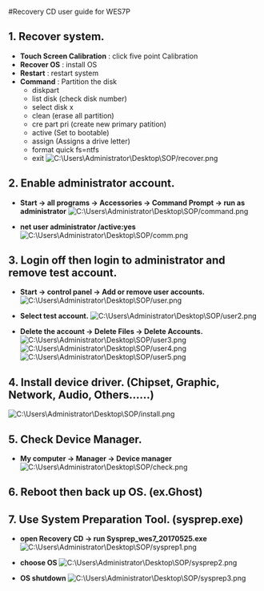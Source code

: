 #Recovery CD user guide for WES7P
## 1. Recover system.
* **Touch Screen Calibration** : click five point Calibration
* **Recover OS** : install OS
* **Restart** : restart system
* **Command** : Partition the disk 
	*	diskpart
	*	list disk (check disk number)
	*	select disk x
	*	clean (erase all partition)
	*	cre part pri (create new primary patition)
	*	active (Set to bootable)
	*	assign (Assigns a drive letter)
	*	format quick fs=ntfs
	*	exit
![C:\Users\Administrator\Desktop\SOP/recover.png](C:\Users\Administrator\Desktop\SOP/recover.png)

## 2. Enable administrator account.
* **Start → all programs → Accessories → Command Prompt → run as administrator**
![C:\Users\Administrator\Desktop\SOP/command.png](C:\Users\Administrator\Desktop\SOP/command.png)

* **net user administrator /active:yes**
![C:\Users\Administrator\Desktop\SOP/comm.png](C:\Users\Administrator\Desktop\SOP/comm.png)

## 3. Login off then login to administrator and remove test account.
* **Start → control panel → Add or remove user accounts.**
![C:\Users\Administrator\Desktop\SOP/user.png](C:\Users\Administrator\Desktop\SOP/user.png)

* **Select test account.**
![C:\Users\Administrator\Desktop\SOP/user2.png](C:\Users\Administrator\Desktop\SOP/user2.png)

* **Delete the account → Delete Files → Delete Accounts.**
![C:\Users\Administrator\Desktop\SOP/user3.png](C:\Users\Administrator\Desktop\SOP/user3.png)
![C:\Users\Administrator\Desktop\SOP/user4.png](C:\Users\Administrator\Desktop\SOP/user4.png)
![C:\Users\Administrator\Desktop\SOP/user5.png](C:\Users\Administrator\Desktop\SOP/user5.png)

## 4. Install device driver. (Chipset, Graphic, Network, Audio, Others……)
![C:\Users\Administrator\Desktop\SOP/install.png](C:\Users\Administrator\Desktop\SOP/install.png)

## 5. Check Device Manager.
* **My computer → Manager → Device manager**
![C:\Users\Administrator\Desktop\SOP/check.png](C:\Users\Administrator\Desktop\SOP/check.png)

## 6. Reboot then back up OS. (ex.Ghost)
## 7. Use System Preparation Tool. (sysprep.exe)
* **open Recovery CD → run Sysprep_wes7_20170525.exe**
![C:\Users\Administrator\Desktop\SOP/sysprep1.png](C:\Users\Administrator\Desktop\SOP/sysprep1.png)

* **choose OS**
![C:\Users\Administrator\Desktop\SOP/sysprep2.png](C:\Users\Administrator\Desktop\SOP/sysprep2.png)

* **OS shutdown**
![C:\Users\Administrator\Desktop\SOP/sysprep3.png](C:\Users\Administrator\Desktop\SOP/sysprep3.png)



